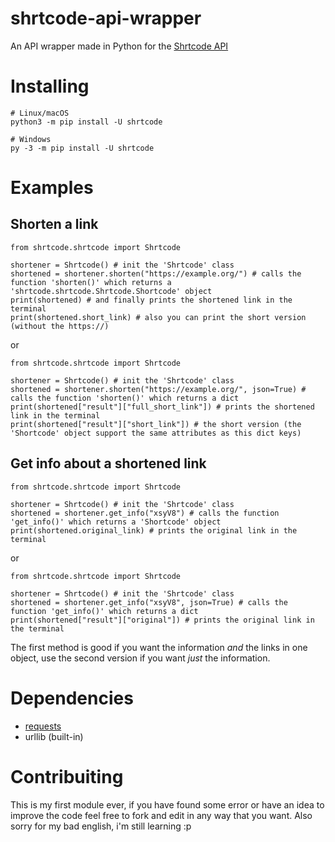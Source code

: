 # shrtcode-api-wrapper
An API wrapper made in Python for the [Shrtcode API](https://app.shrtco.de/docs)

# Installing
```
# Linux/macOS
python3 -m pip install -U shrtcode

# Windows
py -3 -m pip install -U shrtcode
```

# Examples

## Shorten a link
```
from shrtcode.shrtcode import Shrtcode

shortener = Shrtcode() # init the 'Shrtcode' class
shortened = shortener.shorten("https://example.org/") # calls the function 'shorten()' which returns a 'shrtcode.shrtcode.Shrtcode.Shortcode' object
print(shortened) # and finally prints the shortened link in the terminal
print(shortened.short_link) # also you can print the short version (without the https://)
```
or
```
from shrtcode.shrtcode import Shrtcode

shortener = Shrtcode() # init the 'Shrtcode' class
shortened = shortener.shorten("https://example.org/", json=True) # calls the function 'shorten()' which returns a dict
print(shortened["result"]["full_short_link"]) # prints the shortened link in the terminal
print(shortened["result"]["short_link"]) # the short version (the 'Shortcode' object support the same attributes as this dict keys)
```

## Get info about a shortened link
```
from shrtcode.shrtcode import Shrtcode

shortener = Shrtcode() # init the 'Shrtcode' class
shortened = shortener.get_info("xsyV8") # calls the function 'get_info()' which returns a 'Shortcode' object
print(shortened.original_link) # prints the original link in the terminal
```
or
```
from shrtcode.shrtcode import Shrtcode

shortener = Shrtcode() # init the 'Shrtcode' class
shortened = shortener.get_info("xsyV8", json=True) # calls the function 'get_info()' which returns a dict
print(shortened["result"]["original"]) # prints the original link in the terminal
```
The first method is good if you want the information _and_ the links in one object, use the second version if you want _just_ the information.

# Dependencies
  - [requests](https://pypi.org/project/requests/)
  - urllib (built-in)

# Contribuiting
This is my first module ever, if you have found some error or have an idea to improve the code feel free to fork and edit in any way that you want.
Also sorry for my bad english, i'm still learning :p

